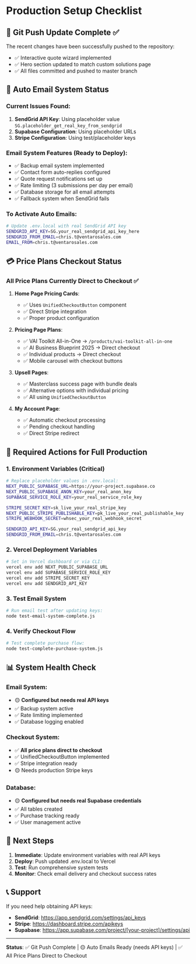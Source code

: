 # Production Setup Checklist

## 🚀 Git Push Update Complete ✅

The recent changes have been successfully pushed to the repository:
- ✅ Interactive quote wizard implemented
- ✅ Hero section updated to match custom solutions page
- ✅ All files committed and pushed to master branch

## 📧 Auto Email System Status

### Current Issues Found:
1. **SendGrid API Key**: Using placeholder value `SG.placeholder_get_real_key_from_sendgrid`
2. **Supabase Configuration**: Using placeholder URLs
3. **Stripe Configuration**: Using test/placeholder keys

### Email System Features (Ready to Deploy):
- ✅ Backup email system implemented
- ✅ Contact form auto-replies configured
- ✅ Quote request notifications set up
- ✅ Rate limiting (3 submissions per day per email)
- ✅ Database storage for all email attempts
- ✅ Fallback system when SendGrid fails

### To Activate Auto Emails:
```bash
# Update .env.local with real SendGrid API key
SENDGRID_API_KEY=SG.your_real_sendgrid_api_key_here
SENDGRID_FROM_EMAIL=chris.t@ventarosales.com
EMAIL_FROM=chris.t@ventarosales.com
```

## 💳 Price Plans Checkout Status

### All Price Plans Currently Direct to Checkout ✅

1. **Home Page Pricing Cards**:
   - ✅ Uses `UnifiedCheckoutButton` component
   - ✅ Direct Stripe integration
   - ✅ Proper product configuration

2. **Pricing Page Plans**:
   - ✅ VAI Toolkit All-in-One → `/products/vai-toolkit-all-in-one`
   - ✅ AI Business Blueprint 2025 → Direct checkout
   - ✅ Individual products → Direct checkout
   - ✅ Mobile carousel with checkout buttons

3. **Upsell Pages**:
   - ✅ Masterclass success page with bundle deals
   - ✅ Alternative options with individual pricing
   - ✅ All using `UnifiedCheckoutButton`

4. **My Account Page**:
   - ✅ Automatic checkout processing
   - ✅ Pending checkout handling
   - ✅ Direct Stripe redirect

## 🔧 Required Actions for Full Production

### 1. Environment Variables (Critical)
```bash
# Replace placeholder values in .env.local:
NEXT_PUBLIC_SUPABASE_URL=https://your-project.supabase.co
NEXT_PUBLIC_SUPABASE_ANON_KEY=your_real_anon_key
SUPABASE_SERVICE_ROLE_KEY=your_real_service_role_key

STRIPE_SECRET_KEY=sk_live_your_real_stripe_key
NEXT_PUBLIC_STRIPE_PUBLISHABLE_KEY=pk_live_your_real_publishable_key
STRIPE_WEBHOOK_SECRET=whsec_your_real_webhook_secret

SENDGRID_API_KEY=SG.your_real_sendgrid_api_key
SENDGRID_FROM_EMAIL=chris.t@ventarosales.com
```

### 2. Vercel Deployment Variables
```bash
# Set in Vercel dashboard or via CLI:
vercel env add NEXT_PUBLIC_SUPABASE_URL
vercel env add SUPABASE_SERVICE_ROLE_KEY
vercel env add STRIPE_SECRET_KEY
vercel env add SENDGRID_API_KEY
```

### 3. Test Email System
```bash
# Run email test after updating keys:
node test-email-system-complete.js
```

### 4. Verify Checkout Flow
```bash
# Test complete purchase flow:
node test-complete-purchase-system.js
```

## 📊 System Health Check

### Email System:
- 🟡 **Configured but needs real API keys**
- ✅ Backup system active
- ✅ Rate limiting implemented
- ✅ Database logging enabled

### Checkout System:
- ✅ **All price plans direct to checkout**
- ✅ UnifiedCheckoutButton implemented
- ✅ Stripe integration ready
- 🟡 Needs production Stripe keys

### Database:
- 🟡 **Configured but needs real Supabase credentials**
- ✅ All tables created
- ✅ Purchase tracking ready
- ✅ User management active

## 🎯 Next Steps

1. **Immediate**: Update environment variables with real API keys
2. **Deploy**: Push updated .env.local to Vercel
3. **Test**: Run comprehensive system tests
4. **Monitor**: Check email delivery and checkout success rates

## 📞 Support

If you need help obtaining API keys:
- **SendGrid**: https://app.sendgrid.com/settings/api_keys
- **Stripe**: https://dashboard.stripe.com/apikeys
- **Supabase**: https://app.supabase.com/project/[your-project]/settings/api

---

**Status**: ✅ Git Push Complete | 🟡 Auto Emails Ready (needs API keys) | ✅ All Price Plans Direct to Checkout
